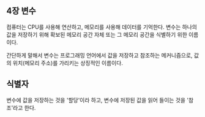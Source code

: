 ## 4장 변수

컴퓨터는 CPU를 사용해 연산하고, 메모리를 사용해 데이터를 기억한다.
변수는 하나의 값을 저장하기 위해 확보된 메모리 공간 자체 또는 그 메모리 공간을 식별하기 위한 이름이다.

간단하게 말해서 변수는 프로그래밍 언어에서 값을 저장하고 참조하는 메커니즘으로, 값의 위치(메모리 주소)를 가리키는 상징적인 이름이다.

## 식별자

변수에 값을 저장하는 것을 '할당'이라 하고, 변수에 저장된 값을 읽어 들이는 것을 '참조'라고 한다.
